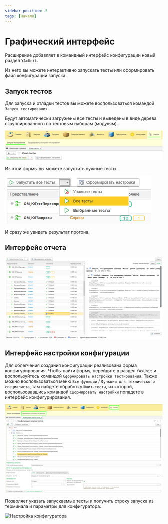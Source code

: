 ```yaml
---
sidebar_position: 5
tags: [Начало]
---
```


# Графический интерфейс

Расширение добавляет в командный интерфейс конфигурации новый раздел `YAxUnit`.

Из него вы можете интерактивно запускать тесты или сформировать файл конфигурации запуска.

## Запуск тестов

Для запуска и отладки тестов вы можете воспользоваться командой `Запуск тестирования`.

Будут автоматически загружены все тесты и выведены в виде дерева сгруппированного по тестовым наборам (модулям).

![Запуск тестов](images/ui-run-tests.png)

Из этой формы вы можете запустить нужные тесты.

![Меню запуска](images/ui-run-menu.png)

И сразу же увидеть результат прогона.

## Интерфейс отчета

![Отчет](images/report-ui.png)

## Интерфейс настройки конфигурации

Для облегчения создания конфигурации реализована форма конфигурирования.
Чтобы найти форму, перейдите в раздел `YAxUnit` и воспользуйтесь командой `Сформировать настройки тестирования`. 
Также можно воспользоваться меню `Все функции` / `Функции для технического специалиста`, там найдете обработку `Юнит-тесты`, из которой, воспользовавшись командой `Сформировать настройки` попадете в интерфейс конфигурирования.

![Конфигурирование](images/config-ui.png)

Позволяет указать запускаемые тесты и получить строку запуска из терминала и параметры для конфигуратора.

![Настройка конфигуратора](images/configurator-settings.png)

